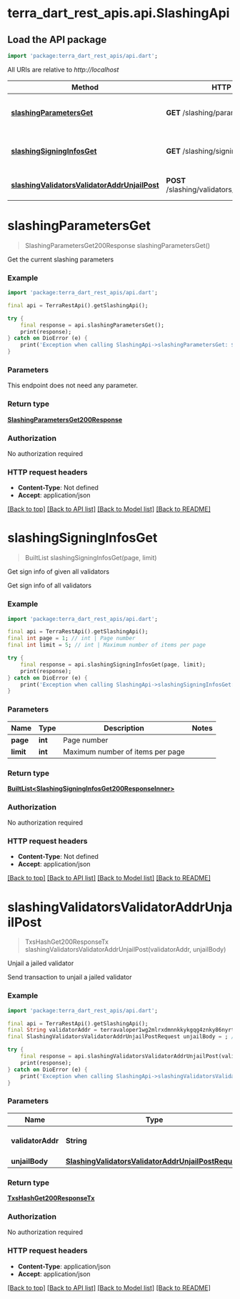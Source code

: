 # terra_dart_rest_apis.api.SlashingApi

## Load the API package
```dart
import 'package:terra_dart_rest_apis/api.dart';
```

All URIs are relative to *http://localhost*

Method | HTTP request | Description
------------- | ------------- | -------------
[**slashingParametersGet**](SlashingApi.md#slashingparametersget) | **GET** /slashing/parameters | Get the current slashing parameters
[**slashingSigningInfosGet**](SlashingApi.md#slashingsigninginfosget) | **GET** /slashing/signing_infos | Get sign info of given all validators
[**slashingValidatorsValidatorAddrUnjailPost**](SlashingApi.md#slashingvalidatorsvalidatoraddrunjailpost) | **POST** /slashing/validators/{validatorAddr}/unjail | Unjail a jailed validator


# **slashingParametersGet**
> SlashingParametersGet200Response slashingParametersGet()

Get the current slashing parameters

### Example
```dart
import 'package:terra_dart_rest_apis/api.dart';

final api = TerraRestApi().getSlashingApi();

try {
    final response = api.slashingParametersGet();
    print(response);
} catch on DioError (e) {
    print('Exception when calling SlashingApi->slashingParametersGet: $e\n');
}
```

### Parameters
This endpoint does not need any parameter.

### Return type

[**SlashingParametersGet200Response**](SlashingParametersGet200Response.md)

### Authorization

No authorization required

### HTTP request headers

 - **Content-Type**: Not defined
 - **Accept**: application/json

[[Back to top]](#) [[Back to API list]](../README.md#documentation-for-api-endpoints) [[Back to Model list]](../README.md#documentation-for-models) [[Back to README]](../README.md)

# **slashingSigningInfosGet**
> BuiltList<SlashingSigningInfosGet200ResponseInner> slashingSigningInfosGet(page, limit)

Get sign info of given all validators

Get sign info of all validators

### Example
```dart
import 'package:terra_dart_rest_apis/api.dart';

final api = TerraRestApi().getSlashingApi();
final int page = 1; // int | Page number
final int limit = 5; // int | Maximum number of items per page

try {
    final response = api.slashingSigningInfosGet(page, limit);
    print(response);
} catch on DioError (e) {
    print('Exception when calling SlashingApi->slashingSigningInfosGet: $e\n');
}
```

### Parameters

Name | Type | Description  | Notes
------------- | ------------- | ------------- | -------------
 **page** | **int**| Page number | 
 **limit** | **int**| Maximum number of items per page | 

### Return type

[**BuiltList&lt;SlashingSigningInfosGet200ResponseInner&gt;**](SlashingSigningInfosGet200ResponseInner.md)

### Authorization

No authorization required

### HTTP request headers

 - **Content-Type**: Not defined
 - **Accept**: application/json

[[Back to top]](#) [[Back to API list]](../README.md#documentation-for-api-endpoints) [[Back to Model list]](../README.md#documentation-for-models) [[Back to README]](../README.md)

# **slashingValidatorsValidatorAddrUnjailPost**
> TxsHashGet200ResponseTx slashingValidatorsValidatorAddrUnjailPost(validatorAddr, unjailBody)

Unjail a jailed validator

Send transaction to unjail a jailed validator

### Example
```dart
import 'package:terra_dart_rest_apis/api.dart';

final api = TerraRestApi().getSlashingApi();
final String validatorAddr = terravaloper1wg2mlrxdmnnkkykgqg4znky86nyrtc45q7a85l; // String | Bech32 validator address
final SlashingValidatorsValidatorAddrUnjailPostRequest unjailBody = ; // SlashingValidatorsValidatorAddrUnjailPostRequest | 

try {
    final response = api.slashingValidatorsValidatorAddrUnjailPost(validatorAddr, unjailBody);
    print(response);
} catch on DioError (e) {
    print('Exception when calling SlashingApi->slashingValidatorsValidatorAddrUnjailPost: $e\n');
}
```

### Parameters

Name | Type | Description  | Notes
------------- | ------------- | ------------- | -------------
 **validatorAddr** | **String**| Bech32 validator address | 
 **unjailBody** | [**SlashingValidatorsValidatorAddrUnjailPostRequest**](SlashingValidatorsValidatorAddrUnjailPostRequest.md)|  | 

### Return type

[**TxsHashGet200ResponseTx**](TxsHashGet200ResponseTx.md)

### Authorization

No authorization required

### HTTP request headers

 - **Content-Type**: application/json
 - **Accept**: application/json

[[Back to top]](#) [[Back to API list]](../README.md#documentation-for-api-endpoints) [[Back to Model list]](../README.md#documentation-for-models) [[Back to README]](../README.md)

